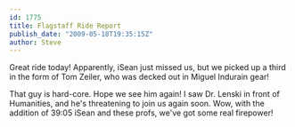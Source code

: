 ```yaml
---
id: 1775
title: Flagstaff Ride Report
publish_date: "2009-05-18T19:35:15Z"
author: Steve
---
```

Great ride today! Apparently, iSean just missed us, but we picked up a third in the form of Tom Zeiler, who was decked out in Miguel Indurain gear!

That guy is hard-core. Hope we see him again! I saw Dr. Lenski in front of Humanities, and he's threatening to join us again soon. Wow, with the addition of 39:05 iSean and these profs, we've got some real firepower!

